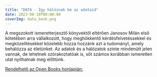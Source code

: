 ```yaml
---
title: "DATA - Így hálóznak be az adataid"
date: 2023-08-10T00:00:00
coverImg: data_book.png
---
```


A megszokott ismeretterjesztő könyvektől eltérően Janosov Milán első kötetében arra vállalkozott, hogy meghökkentő kérdésfelvetéssekkel és megközelítésekkel közelebb hozza hozzánk azt a tudományt, amely behálózza az életünket. Az adatok és a hálózatok szinte mindenütt jelen vannak, de lehetnek szórakoztatóak is, sőt számos korábban ismeretlen utat nyithatnak meg előttünk.

<!--more-->


[Rendelhető az Open Books honlapján:](https://openbooks.hu/termek/data/)
